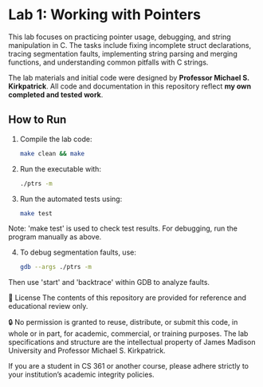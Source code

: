 # Lab 1: Working with Pointers

This lab focuses on practicing pointer usage, debugging, and string manipulation in C. The tasks include fixing incomplete struct declarations, tracing segmentation faults, implementing string parsing and merging functions, and understanding common pitfalls with C strings.

The lab materials and initial code were designed by **Professor Michael S. Kirkpatrick**. All code and documentation in this repository reflect **my own completed and tested work**.

## How to Run

1. Compile the lab code:
   ```bash
   make clean && make
2. Run the executable with:
   ```bash
   ./ptrs -m
3. Run the automated tests using:
   ```bash
   make test
  Note: 'make test' is used to check test results. For debugging, run the program manually as above.

4. To debug segmentation faults, use:
   ```bash
   gdb --args ./ptrs -m
  Then use 'start' and 'backtrace' within GDB to analyze faults.


🧾 License
The contents of this repository are provided for reference and educational review only.

🔒 No permission is granted to reuse, distribute, or submit this code, in whole or in part, for academic, commercial, or training purposes. The lab specifications and structure are the intellectual property of James Madison University and Professor Michael S. Kirkpatrick.

If you are a student in CS 361 or another course, please adhere strictly to your institution’s academic integrity policies.
